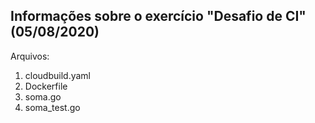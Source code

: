 ## Informações sobre o exercício "Desafio de CI" (05/08/2020)

Arquivos:<br />
1. cloudbuild.yaml<br />
2. Dockerfile <br />
3. soma.go<br />
4. soma_test.go<br />
